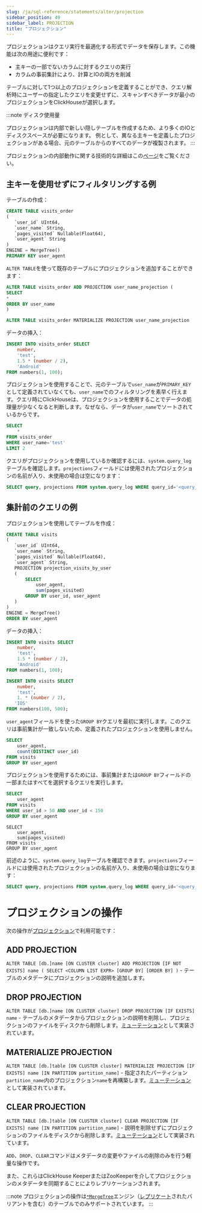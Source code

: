 ```yaml
---
slug: /ja/sql-reference/statements/alter/projection
sidebar_position: 49
sidebar_label: PROJECTION
title: "プロジェクション"
---
```


プロジェクションはクエリ実行を最適化する形式でデータを保存します。この機能は次の用途に便利です：
- 主キーの一部でないカラムに対するクエリの実行
- カラムの事前集計により、計算とIOの両方を削減

テーブルに対して1つ以上のプロジェクションを定義することができ、クエリ解析時にユーザーの指定したクエリを変更せずに、スキャンすべきデータが最小のプロジェクションをClickHouseが選択します。

:::note ディスク使用量

プロジェクションは内部で新しい隠しテーブルを作成するため、より多くのIOとディスクスペースが必要になります。
例として、異なる主キーを定義したプロジェクションがある場合、元のテーブルからのすべてのデータが複製されます。
:::

プロジェクションの内部動作に関する技術的な詳細はこの[ページ](/docs/ja/guides/best-practices/sparse-primary-indexes.md/#option-3-projections)をご覧ください。

## 主キーを使用せずにフィルタリングする例

テーブルの作成：
```sql
CREATE TABLE visits_order
(
   `user_id` UInt64,
   `user_name` String,
   `pages_visited` Nullable(Float64),
   `user_agent` String
)
ENGINE = MergeTree()
PRIMARY KEY user_agent
```
`ALTER TABLE`を使って既存のテーブルにプロジェクションを追加することができます：
```sql
ALTER TABLE visits_order ADD PROJECTION user_name_projection (
SELECT
*
ORDER BY user_name
)

ALTER TABLE visits_order MATERIALIZE PROJECTION user_name_projection
```
データの挿入：
```sql
INSERT INTO visits_order SELECT
    number,
    'test',
    1.5 * (number / 2),
    'Android'
FROM numbers(1, 100);
```

プロジェクションを使用することで、元のテーブルで`user_name`が`PRIMARY_KEY`として定義されていなくても、`user_name`でのフィルタリングを素早く行えます。クエリ時にClickHouseは、プロジェクションを使用することでデータの処理量が少なくなると判断します。なぜなら、データが`user_name`でソートされているからです。
```sql
SELECT
    *
FROM visits_order
WHERE user_name='test'
LIMIT 2
```

クエリがプロジェクションを使用しているか確認するには、`system.query_log`テーブルを確認します。`projections`フィールドには使用されたプロジェクションの名前が入り、未使用の場合は空になります：
```sql
SELECT query, projections FROM system.query_log WHERE query_id='<query_id>'
```

## 集計前のクエリの例

プロジェクションを使用してテーブルを作成：
```sql
CREATE TABLE visits
(
   `user_id` UInt64,
   `user_name` String,
   `pages_visited` Nullable(Float64),
   `user_agent` String,
   PROJECTION projection_visits_by_user
   (
       SELECT
           user_agent,
           sum(pages_visited)
       GROUP BY user_id, user_agent
   )
)
ENGINE = MergeTree()
ORDER BY user_agent
```
データの挿入：
```sql
INSERT INTO visits SELECT
    number,
    'test',
    1.5 * (number / 2),
    'Android'
FROM numbers(1, 100);
```
```sql
INSERT INTO visits SELECT
    number,
    'test',
    1. * (number / 2),
   'IOS'
FROM numbers(100, 500);
```
`user_agent`フィールドを使った`GROUP BY`クエリを最初に実行します。このクエリは事前集計が一致しないため、定義されたプロジェクションを使用しません。
```sql
SELECT
    user_agent,
    count(DISTINCT user_id)
FROM visits
GROUP BY user_agent
```

プロジェクションを使用するためには、事前集計または`GROUP BY`フィールドの一部またはすべてを選択するクエリを実行します。
```sql
SELECT
    user_agent
FROM visits
WHERE user_id > 50 AND user_id < 150
GROUP BY user_agent
```
```
SELECT
    user_agent,
    sum(pages_visited)
FROM visits
GROUP BY user_agent
```

前述のように、`system.query_log`テーブルを確認できます。`projections`フィールドには使用されたプロジェクションの名前が入り、未使用の場合は空になります：
```sql
SELECT query, projections FROM system.query_log WHERE query_id='<query_id>'
```

# プロジェクションの操作

次の操作が[プロジェクション](/docs/ja/engines/table-engines/mergetree-family/mergetree.md/#projections)で利用可能です：

## ADD PROJECTION

`ALTER TABLE [db.]name [ON CLUSTER cluster] ADD PROJECTION [IF NOT EXISTS] name ( SELECT <COLUMN LIST EXPR> [GROUP BY] [ORDER BY] )` - テーブルのメタデータにプロジェクションの説明を追加します。

## DROP PROJECTION

`ALTER TABLE [db.]name [ON CLUSTER cluster] DROP PROJECTION [IF EXISTS] name` - テーブルのメタデータからプロジェクションの説明を削除し、プロジェクションのファイルをディスクから削除します。[ミューテーション](/docs/ja/sql-reference/statements/alter/index.md#mutations)として実装されています。

## MATERIALIZE PROJECTION

`ALTER TABLE [db.]table [ON CLUSTER cluster] MATERIALIZE PROJECTION [IF EXISTS] name [IN PARTITION partition_name]` - 指定されたパーティション`partition_name`内のプロジェクション`name`を再構築します。[ミューテーション](/docs/ja/sql-reference/statements/alter/index.md#mutations)として実装されています。

## CLEAR PROJECTION

`ALTER TABLE [db.]table [ON CLUSTER cluster] CLEAR PROJECTION [IF EXISTS] name [IN PARTITION partition_name]` - 説明を削除せずにプロジェクションのファイルをディスクから削除します。[ミューテーション](/docs/ja/sql-reference/statements/alter/index.md#mutations)として実装されています。

`ADD`、`DROP`、`CLEAR`コマンドはメタデータの変更やファイルの削除のみを行う軽量な操作です。

また、これらはClickHouse KeeperまたはZooKeeperを介してプロジェクションのメタデータを同期することによりレプリケーションされます。

:::note
プロジェクションの操作は[`*MergeTree`](/docs/ja/engines/table-engines/mergetree-family/mergetree.md)エンジン（[レプリケート](/docs/ja/engines/table-engines/mergetree-family/replication.md)されたバリアントを含む）のテーブルでのみサポートされています。
:::
